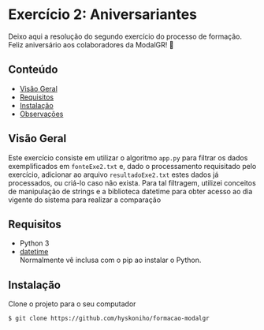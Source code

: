 # Exercício 2: Aniversariantes

Deixo aqui a resolução do segundo exercício do processo de formação. Feliz aniversário aos colaboradores da ModalGR! 🥳

## Conteúdo

- [Visão Geral](#vis%C3%A3o-geral)
- [Requisitos](#requisitos)
- [Instalação](#instala%C3%A7%C3%A3o)
- [Observações](#observa%C3%A7%C3%B5)

## Visão Geral

Este exercício consiste em utilizar o algoritmo `app.py` para filtrar os dados exemplificados em `fonteExe2.txt` e, dado o processamento requisitado pelo exercício, adicionar ao arquivo `resultadoExe2.txt` estes dados já processados, ou criá-lo caso não exista.
Para tal filtragem, utilizei conceitos de manipulação de strings e a biblioteca datetime para obter acesso ao dia vigente do sistema para realizar a comparação 
## Requisitos

- Python 3
- [datetime](https://docs.python.org/3/library/datetime.html)
<br>Normalmente vê inclusa com o pip ao instalar o Python.

## Instalação

Clone o projeto para o seu computador
```bash
$ git clone https://github.com/hyskoniho/formacao-modalgr
```
